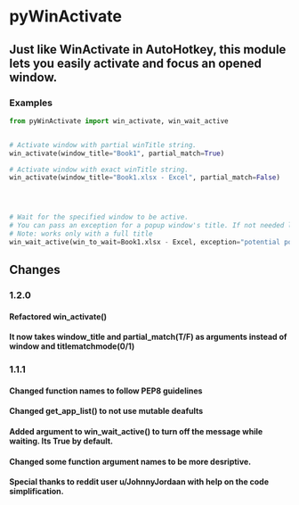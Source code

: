 # pyWinActivate

## Just like WinActivate in AutoHotkey, this module lets you easily activate and focus an opened window.


### Examples
```py
from pyWinActivate import win_activate, win_wait_active


# Activate window with partial winTitle string.
win_activate(window_title="Book1", partial_match=True)

# Activate window with exact winTitle string.
win_activate(window_title="Book1.xlsx - Excel", partial_match=False)




# Wait for the specified window to be active.
# You can pass an exception for a popup window's title. If not needed leave as None or skip entirely.
# Note: works only with a full title
win_wait_active(win_to_wait=Book1.xlsx - Excel, exception="potential popup window", message=False)

```


## Changes
### 1.2.0
#### Refactored win_activate()
#### It now takes window_title and partial_match(T/F) as arguments instead of window and titlematchmode(0/1)


### 1.1.1
#### Changed function names to follow PEP8 guidelines
#### Changed get_app_list() to not use mutable deafults
#### Added argument to win_wait_active() to turn off the message while waiting. Its True by default.
#### Changed some function argument names to be more desriptive.



#### Special thanks to reddit user u/JohnnyJordaan with help on the code simplification.